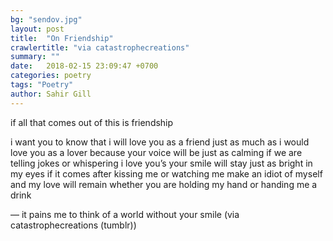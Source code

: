```yaml
---
bg: "sendov.jpg"
layout: post
title:  "On Friendship"
crawlertitle: "via catastrophecreations"
summary: ""
date:   2018-02-15 23:09:47 +0700
categories: poetry
tags: "Poetry"
author: Sahir Gill
---
```


if all that comes out of this is friendship

i want you to know that i will love you as a friend just as much as i would love you as a lover
because your voice will be just as calming if we are telling jokes or whispering i love you’s
your smile will stay just as bright in my eyes if it comes after kissing me or watching me make an idiot of myself
and my love will remain whether you are holding my hand or handing me a drink

— 	it pains me to think of a world without your smile (via catastrophecreations (tumblr))
